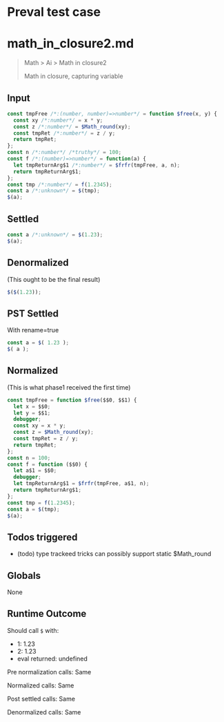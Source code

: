 # Preval test case

# math_in_closure2.md

> Math > Ai > Math in closure2
>
> Math in closure, capturing variable

## Input

`````js filename=intro
const tmpFree /*:(number, number)=>number*/ = function $free(x, y) {
  const xy /*:number*/ = x * y;
  const z /*:number*/ = $Math_round(xy);
  const tmpRet /*:number*/ = z / y;
  return tmpRet;
};
const n /*:number*/ /*truthy*/ = 100;
const f /*:(number)=>number*/ = function(a) {
  let tmpReturnArg$1 /*:number*/ = $frfr(tmpFree, a, n);
  return tmpReturnArg$1;
};
const tmp /*:number*/ = f(1.2345);
const a /*:unknown*/ = $(tmp);
$(a);
`````


## Settled


`````js filename=intro
const a /*:unknown*/ = $(1.23);
$(a);
`````


## Denormalized
(This ought to be the final result)

`````js filename=intro
$($(1.23));
`````


## PST Settled
With rename=true

`````js filename=intro
const a = $( 1.23 );
$( a );
`````


## Normalized
(This is what phase1 received the first time)

`````js filename=intro
const tmpFree = function $free($$0, $$1) {
  let x = $$0;
  let y = $$1;
  debugger;
  const xy = x * y;
  const z = $Math_round(xy);
  const tmpRet = z / y;
  return tmpRet;
};
const n = 100;
const f = function ($$0) {
  let a$1 = $$0;
  debugger;
  let tmpReturnArg$1 = $frfr(tmpFree, a$1, n);
  return tmpReturnArg$1;
};
const tmp = f(1.2345);
const a = $(tmp);
$(a);
`````


## Todos triggered


- (todo) type trackeed tricks can possibly support static $Math_round


## Globals


None


## Runtime Outcome


Should call `$` with:
 - 1: 1.23
 - 2: 1.23
 - eval returned: undefined

Pre normalization calls: Same

Normalized calls: Same

Post settled calls: Same

Denormalized calls: Same
